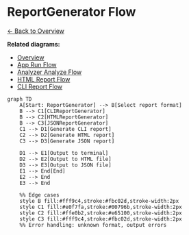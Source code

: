 
# ReportGenerator Flow

[← Back to Overview](1_overview.md)

**Related diagrams:**
- [Overview](1_overview.md)
- [App Run Flow](2_app_run_flow.md)
- [Analyzer Analyze Flow](3_analyzer_analyze_flow.md)
- [HTML Report Flow](4_html_report_flow.md)
- [CLI Report Flow](5_cli_report_flow.md)

```mermaid
graph TD
    A[Start: ReportGenerator] --> B[Select report format]
    B --> C1[CLIReportGenerator]
    B --> C2[HTMLReportGenerator]
    B --> C3[JSONReportGenerator]
    C1 --> D1[Generate CLI report]
    C2 --> D2[Generate HTML report]
    C3 --> D3[Generate JSON report]

    D1 --> E1[Output to terminal]
    D2 --> E2[Output to HTML file]
    D3 --> E3[Output to JSON file]
    E1 --> End[End]
    E2 --> End
    E3 --> End

    %% Edge cases
    style B fill:#fff9c4,stroke:#fbc02d,stroke-width:2px
    style C1 fill:#e0f7fa,stroke:#00796b,stroke-width:2px
    style C2 fill:#ffe0b2,stroke:#e65100,stroke-width:2px
    style C3 fill:#fff9c4,stroke:#fbc02d,stroke-width:2px
    %% Error handling: unknown format, output errors
```
